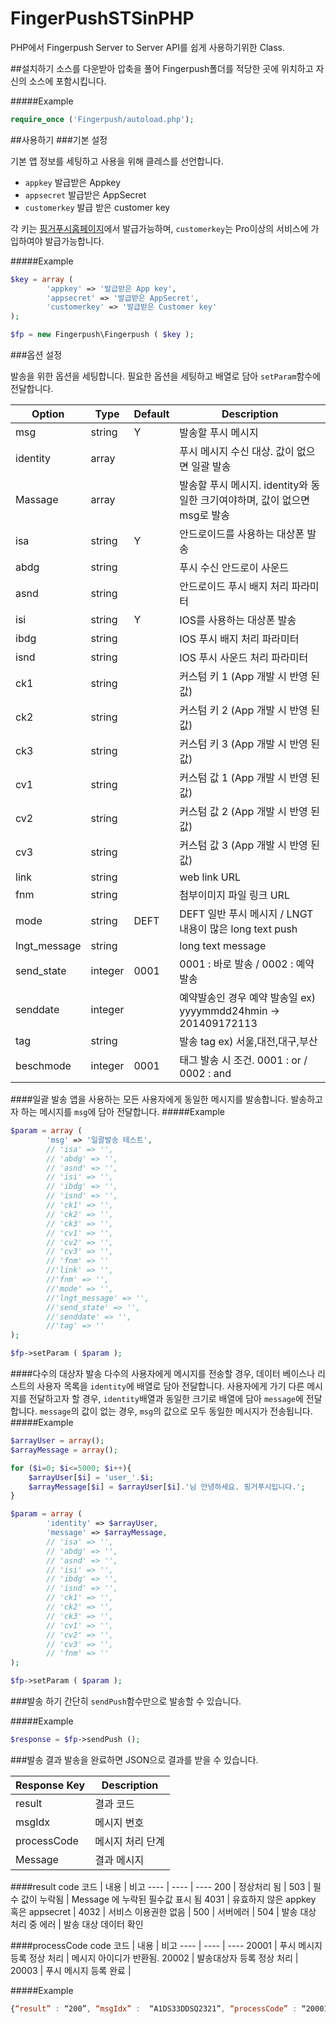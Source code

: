 FingerPushSTSinPHP
=======
PHP에서 Fingerpush Server to Server API를 쉽게 사용하기위한 Class.


##설치하기
소스를 다운받아 압축을 풀어 Fingerpush폴더를 적당한 곳에 위치하고 자신의 소스에 포함시킵니다.

#####Example
``` php
require_once ('Fingerpush/autoload.php');
```


##사용하기
###기본 설정

기본 앱 정보를 세팅하고 사용을 위해 클레스를 선언합니다.

+ `appkey` 발급받은 Appkey
+ `appsecret` 발급받은 AppSecret
+ `customerkey` 발급 받은 customer key

각 키는 [핑거푸시홈페이지](https://www.fingerpush.com/)에서 발급가능하며, `customerkey`는 Pro이상의 서비스에 가입하여야 발급가능합니다.

#####Example
``` php
$key = array (
		'appkey' => '발급받은 App key',
		'appsecret' => '발급받은 AppSecret',
		'customerkey' => '발급받은 Customer key'
);

$fp = new Fingerpush\Fingerpush ( $key );
```


###옵션 설정

발송을 위한 옵션을 세팅합니다.
필요한 옵션을 세팅하고 배열로 담아 `setParam`함수에 전달합니다.

Option | Type | Default | Description
------ | ---- | ------- | -----------
msg | string | Y | 발송할 푸시 메시지
identity | array |  | 푸시 메시지 수신 대상. 값이 없으면 일괄 발송
Massage | array |  | 발송할 푸시 메시지. identity와 동일한 크기여야하며, 값이 없으면 msg로 발송
isa | string | Y | 안드로이드를 사용하는 대상폰 발송
abdg | string | | 푸시 수신 안드로이 사운드
asnd | string | | 안드로이드 푸시 배지 처리 파라미터
isi | string | Y | IOS를 사용하는 대상폰 발송
ibdg | string | | IOS 푸시 배지 처리 파라미터
isnd | string | | IOS 푸시 사운드 처리 파라미터
ck1 | string | | 커스텀 키 1 (App 개발 시 반영 된 값)
ck2 | string | | 커스텀 키 2 (App 개발 시 반영 된 값)
ck3 | string | | 커스텀 키 3 (App 개발 시 반영 된 값)
cv1 | string | | 커스텀 값 1 (App 개발 시 반영 된 값)
cv2 | string | | 커스텀 값 2 (App 개발 시 반영 된 값)
cv3 | string | | 커스텀 값 3 (App 개발 시 반영 된 값)
link | string | | web link URL
fnm | string | | 첨부이미지 파일 링크 URL
mode | string | DEFT | DEFT 일반 푸시 메시지 / LNGT 내용이 많은 long text push
lngt_message | string | | long text message
send_state | integer | 0001 | 0001 : 바로 발송 / 0002 : 예약발송
senddate | integer | | 예약발송인 경우 예약 발송일 ex) yyyymmdd24hmin -> 201409172113
tag | string | | 발송 tag ex) 서울,대전,대구,부산
beschmode | integer | 0001 | 태그 발송 시 조건. 0001 : or / 0002 : and

####일괄 발송
앱을 사용하는 모든 사용자에게 동일한 메시지를 발송합니다. 발송하고자 하는 메시지를 `msg`에 담아 전달합니다.
#####Example
``` php
$param = array (
		'msg' => '일괄발송 테스트',
		// 'isa' => '',
		// 'abdg' => '',
		// 'asnd' => '',
		// 'isi' => '',
		// 'ibdg' => '',
		// 'isnd' => '',
		// 'ck1' => '',
		// 'ck2' => '',
		// 'ck3' => '',
		// 'cv1' => '',
		// 'cv2' => '',
		// 'cv3' => '',
		// 'fnm' => ''
		//'link' => '',
		//'fnm' => '',
		//'mode' => '',
		//'lngt_message' => '',
		//'send_state' => '',
		//'senddate' => '',
		//'tag' => ''
);

$fp->setParam ( $param );
```
####다수의 대상자 발송
다수의 사용자에게 메시지를 전송할 경우, 데이터 베이스나 리스트의 사용자 목록을 `identity`에 배열로 담아 전달합니다.
사용자에게 가기 다른 메시지를 전달하고자 할 경우, `identity`배열과 동일한 크기로 배열에 담아 `message`에 전달합니다.
`message`의 값이 없는 경우, `msg`의 값으로 모두 동일한 메시지가 전송됩니다.
#####Example
``` php
$arrayUser = array();
$arrayMessage = array();

for ($i=0; $i<=5000; $i++){
	$arrayUser[$i] = 'user_'.$i;
	$arrayMessage[$i] = $arrayUser[$i].'님 안녕하세요. 핑거푸시입니다.';
}

$param = array (
		'identity' => $arrayUser,
		'message' => $arrayMessage,
		// 'isa' => '',
		// 'abdg' => '',
		// 'asnd' => '',
		// 'isi' => '',
		// 'ibdg' => '',
		// 'isnd' => '',
		// 'ck1' => '',
		// 'ck2' => '',
		// 'ck3' => '',
		// 'cv1' => '',
		// 'cv2' => '',
		// 'cv3' => '',
		// 'fnm' => ''
);

$fp->setParam ( $param );
```


###발송 하기
간단히 `sendPush`함수만으로 발송할 수 있습니다.

#####Example
``` php
$response = $fp->sendPush ();
```


###발송 결과
발송을 완료하면 JSON으로 결과를 받을 수 있습니다.

Response Key | Description
------------ | ----------- 
result | 결과 코드
msgIdx | 메시지 번호
processCode | 메시지 처리 단계
Message | 결과 메시지

####result code
코드 | 내용 | 비고
---- | ---- | ----
200 | 정상처리 됨 | 
503 | 필수 값이 누락됨 | Message 에 누락된 필수값 표시 됨
4031 | 유효하지 않은 appkey 혹은 appsecret | 
4032 | 서비스 이용권한 없음 | 
500 | 서버에러 | 
504 | 발송 대상 처리 중 에러 | 발송 대상 데이터 확인

####processCode code
코드 | 내용 | 비고
---- | ---- | ----
20001 | 푸시 메시지 등록 정상 처리 | 메시지 아이디가 반환됨.
20002 | 발송대상자 등록 정상 처리 | 
20003 | 푸시 메시지 등록 완료 | 

#####Example
```js
{“result” : “200”, “msgIdx” :  “A1DS33DDSQ2321”, “processCode” : “20001”, “message” : “메시지 등록이 처리되었습니다. 발급받은 메시지 아이디로 대상자 등록을 시작해 주세요.”}
```



